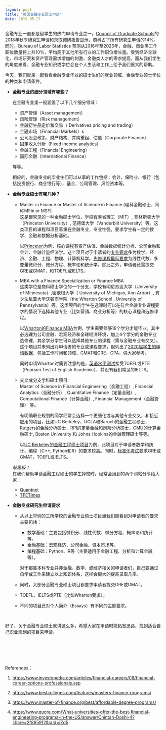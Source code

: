 ```yaml
---
layout: post
title: "美国金融专业硕士申请"
date: 2019-05-27
---
```


金融专业一直都是留学生的热门申请专业之一，[Council of Graduate Schools](cgsnet.org)的2018年秋季研究生申请和录取调研报告显示，商科占了所有研究生申请的14%。同时，Bureau of Labor Statistics 预测从2016年至2026年，金融、商业类工作职位数量将上升10%，平均高于其他所有行业的工作职位增长量。受到经济全球化、市场研究和资产管理需求增加的刺激，金融类人才的需求提高。而从我们学生的角度来看，金融专业知识或学位会在个人生活和工作上给予我们很大的帮助。

今天，我们就来一起看看金融专业毕业的硕士生们的就业领域、金融专业硕士学位的种类和申请条件。

+ **金融专业的细分领域有哪些？**

  在金融专业里一般涵盖了以下几个细分领域：  
  + 资产管理（Asset management）
  + 风险管理（Risk management）
  + 金融衍生品定价和交易（ Derivatives pricing and trading）
  + 金融市场（Financial Markets）s
  + 公司股息政策、财产结构、并购重组、估值（Corporate Finance）
  + 固定收入分析（Fixed income analytics）
  + 金融工程（Financial Engineering）
  + 国际金融（International Finance）

  等等。

  相应的，金融专业的毕业生们可以从事的工作包括：会计、保险业、银行（包括投资银行、商业银行等）、基金、公司管理、风险资本等。

+ **金融专业硕士有哪几种？**

  + Master in Finance or Master of Science in Finance (理科金融硕士，简称MFin or MSF)  
    这是很常见的一种金融硕士学位，学校有麻省理工（MIT）, 普林斯顿大学（Princeton University）, 范德堡大学（Vanderbilt University）等。这类项目的课程和项目着重在金融专业，专业性强，要求学生有一定的数学、金融和数据分析基础。

    以[Princeton](https://bcf.princeton.edu/master-in-finance/courses/)为例，核心课程有资产估值、金融数据统计分析、公司金融和会计、金融计量经济学。这个项目对于申请者的[专业要求](https://bcf.princeton.edu/master-in-finance/admission/)多为数学、经济、金融、工程、物理、计算机科学。[先修课程最低要求](https://bcf.princeton.edu/master-in-finance/admission/)为线性代数、多变量微积分、微分方程、概率论和统计学。除此之外，申请者还需提交GRE或GMAT，和TOEFL或IELTS。

  + MBA with a Finance Specialization or Finance MBA  
    这类学位是商科硕士学位的一个分支，学校有明尼苏达大学（University of Minnesota）,密歇根大学（ University of Michigan, Ann Arbor）, 宾夕法尼亚大学沃顿商学院（the Wharton School , University of Pennsylvania）等。这类项目的学生在选课时可以在符合金融专业课程要求的情况下选择其他专业（比如营销、商业分析等）的核心课程和选修课程。

    以[Wharton的Finance MBA](https://fnce.wharton.upenn.edu/programs/mba/program-information/)为例，学生需要修够19个学分才能毕业，其中必选课为公司金融、宏观经济和全球经济环境，加上4个学分的金融专业选修课，其余学分学生可以选择其他专业的课程（需与金融专业有交叉）。这个项目并未列出对申请者的专业或课程要求，但列出了[2020届学生的申请数据](https://mba.wharton.upenn.edu/class-profile/)，包括工作时间和领域、GMAT和GRE、GPA，供大家参考。

    同时申请Wharton时需要注意的是，[英语水平测试](https://mba.wharton.upenn.edu/mba-application-requirements/)接受TOEFL或PTE（Pearson Test of English Academic），并没有我们常见的IELTS。

  + 交叉或分支学科硕士项目:  
    Master of Science in Financial Engineering（金融工程）, Financial Analytics（金融分析）, Quantitative Finance（定量金融）, Computational Finance（计算金融）, Financial Management（金融管理） 等。

    有明确职业规划的同学经常会选择一个更细化或与其他专业交叉，和接近应用的项目，比如UC Berkeley、UCLA和Baruch的金融工程硕士，Rutgers的金融分析硕士，RPI的定量金融和风险分析硕士，CMU的计算金融硕士, Boston University 和 Johns Hopkins的金融管理硕士等等。

    以[UC Berkeley的金融工程硕士项目](https://mfe.haas.berkeley.edu/admissions/prerequisites)为例，此项目对于申请者数学和统计、编程（C++, Python和R）的要求较高。同时，[标准化考试](https://mfe.haas.berkeley.edu/admissions/requirements)要求GRE或GMAT，TOEFL或IELTS。

  *敲黑板！*  
  在我们帮助申请金融工程硕士的学生择校时，经常会用到的两个网站分享给大家：  
  + [Quantnet](https://quantnet.com/mfe-programs-rankings/)
  + [TFETimes](https://tfetimes.com/best-financial-engineering-program-rankings/)

+ **金融专业研究生申请要求**  

  + 从以上举例的三所学校的金融专业硕士项目里我们能看到对申请者的要求主要包括：  
    + 数学基础：主要包括微积分、线性代数、微分方程、概率论和统计等。
    + 金融基础：宏观经济、公司金融、资本市场等。
    + 编程基础：Python、R等（主要适用于金融工程、分析和计算金融等）。

    对于那些本科专业并非金融、数学、或经济相关的申请者们，自己要通过自学或工作来建立以上知识体系，这样会很大的提高录取几率。

  + 同时，大部分金融专业硕士项目都要求申请者提交GRE或GMAT。

  + TOEFL、IELTS或PTE（比如Wharton要求）。

  + 不同的项目还对个人简介（Essays）有不同的主题要求。

<br>

好了，关于金融专业硕士就讲这么多，希望大家在申请时能拓宽思路，找到适合自己职业规划的项目来申请。

<br>
<br>
<br>
<br>

References：  
1. https://www.investopedia.com/articles/financial-careers/08/financial-career-options-professionals.asp

2. https://www.bestcolleges.com/features/masters-finance-programs/

3. https://www.master-of-finance.org/best/affordable-degree-programs/

4. https://www.quora.com/What-universities-offer-the-best-financial-engineering-programs-in-the-US/answer/Chintan-Doshi-4?share=2f895912&srid=iZd5

